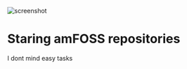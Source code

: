![screenshot](https://user-images.githubusercontent.com/87699062/203028254-c144c620-7648-4b06-839b-98ee7d86a15a.png)
# Staring amFOSS repositories

I dont mind easy tasks
